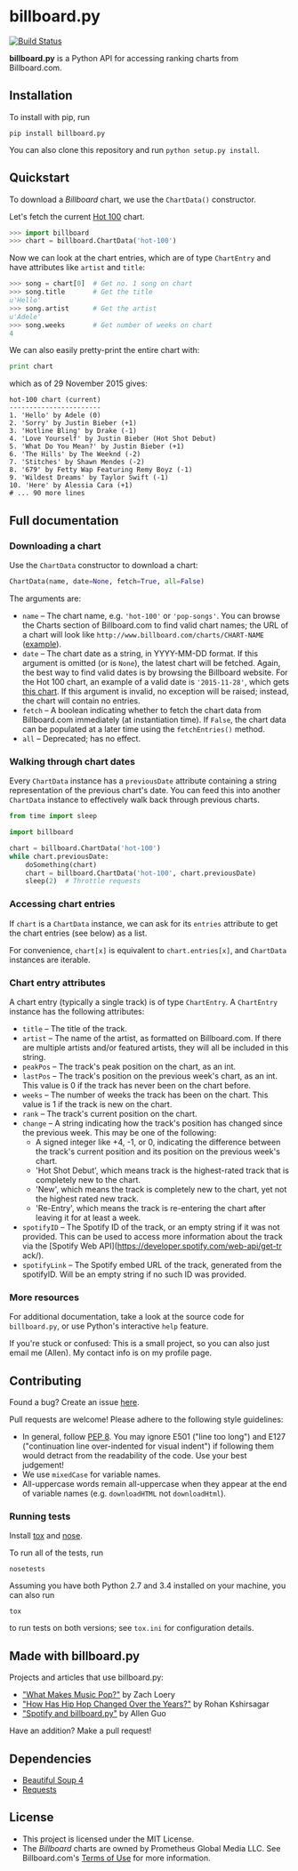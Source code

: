 billboard.py
============

[![Build Status](https://travis-ci.org/guoguo12/billboard-charts.svg)](https://travis-ci.org/guoguo12/billboard-charts)

**billboard.py** is a Python API for accessing ranking charts from Billboard.com.

Installation
------------

To install with pip, run

```
pip install billboard.py
```

You can also clone this repository and run `python setup.py install`.

Quickstart
----------

To download a *Billboard* chart, we use the `ChartData()` constructor.

Let's fetch the current [Hot 100](http://www.billboard.com/charts/hot-100) chart.

```Python
>>> import billboard
>>> chart = billboard.ChartData('hot-100')
```

Now we can look at the chart entries, which are of type `ChartEntry` and have attributes like `artist` and `title`:

```Python
>>> song = chart[0]  # Get no. 1 song on chart
>>> song.title       # Get the title
u'Hello'
>>> song.artist      # Get the artist
u'Adele'
>>> song.weeks       # Get number of weeks on chart
4
```

We can also easily pretty-print the entire chart with:

```Python
print chart
```

which as of 29 November 2015 gives:

```
hot-100 chart (current)
-----------------------
1. 'Hello' by Adele (0)
2. 'Sorry' by Justin Bieber (+1)
3. 'Hotline Bling' by Drake (-1)
4. 'Love Yourself' by Justin Bieber (Hot Shot Debut)
5. 'What Do You Mean?' by Justin Bieber (+1)
6. 'The Hills' by The Weeknd (-2)
7. 'Stitches' by Shawn Mendes (-2)
8. '679' by Fetty Wap Featuring Remy Boyz (-1)
9. 'Wildest Dreams' by Taylor Swift (-1)
10. 'Here' by Alessia Cara (+1)
# ... 90 more lines
```

Full documentation
------------------

### Downloading a chart

Use the `ChartData` constructor to download a chart:

```Python
ChartData(name, date=None, fetch=True, all=False)
```

The arguments are:

* `name` &ndash; The chart name, e.g. `'hot-100'` or `'pop-songs'`. You can browse the Charts section of Billboard.com to find valid chart names; the URL of a chart will look like `http://www.billboard.com/charts/CHART-NAME` ([example](http://www.billboard.com/charts/artist-100)).
* `date` &ndash; The chart date as a string, in YYYY-MM-DD format. If this argument is omitted (or is `None`), the latest chart will be fetched. Again, the best way to find valid dates is by browsing the Billboard website. For the Hot 100 chart, an example of a valid date is `'2015-11-28'`, which gets [this chart](http://www.billboard.com/charts/hot-100/2015-11-28). If this argument is invalid, no exception will be raised; instead, the chart will contain no entries.
* `fetch` &ndash; A boolean indicating whether to fetch the chart data from Billboard.com immediately (at instantiation time). If `False`, the chart data can be populated at a later time using the `fetchEntries()` method.
* `all` &ndash; Deprecated; has no effect.

### Walking through chart dates

Every `ChartData` instance has a `previousDate` attribute containing a string representation of the previous chart's date. You can feed this into another `ChartData` instance to effectively walk back through previous charts.

```python
from time import sleep

import billboard

chart = billboard.ChartData('hot-100')
while chart.previousDate:
    doSomething(chart)
    chart = billboard.ChartData('hot-100', chart.previousDate)
    sleep(2)  # Throttle requests
``` 

### Accessing chart entries

If `chart` is a `ChartData` instance, we can ask for its `entries` attribute to get the chart entries (see below) as a list.

For convenience, `chart[x]` is equivalent to `chart.entries[x]`, and `ChartData` instances are iterable.

### Chart entry attributes

A chart entry (typically a single track) is of type `ChartEntry`. A `ChartEntry` instance has the following attributes:

* `title` &ndash; The title of the track.
* `artist` &ndash; The name of the artist, as formatted on Billboard.com. If there are multiple artists and/or featured artists, they will all be included in this string.
* `peakPos` &ndash; The track's peak position on the chart, as an int.
* `lastPos` &ndash; The track's position on the previous week's chart, as an int. This value is 0 if the track has never been on the chart before.
* `weeks` &ndash; The number of weeks the track has been on the chart. This value is 1 if the track is new on the chart.
* `rank` &ndash; The track's current position on the chart.
* `change` &ndash; A string indicating how the track's position has changed since the previous week. This may be one of the following:
  * A signed integer like +4, -1, or 0, indicating the difference between the track's current position and its position on the previous week's chart.
  * 'Hot Shot Debut', which means track is the highest-rated track that is completely new to the chart.
  * 'New', which means the track is completely new to the chart, yet not the highest rated new track.
  * 'Re-Entry', which means the track is re-entering the chart after leaving it for at least a week.
* `spotifyID` &ndash; The Spotify ID of the track, or an empty string if it was not provided. This can be used to access more information about the track via the [Spotify Web API](https://developer.spotify.com/web-api/get-tr ack/).
* `spotifyLink` &ndash; The Spotify embed URL of the track, generated from the spotifyID. Will be an empty string if no such ID was provided.



### More resources

For additional documentation, take a look at the source code for `billboard.py`, or use Python's interactive `help` feature.

If you're stuck or confused: This is a small project, so you can also just email me (Allen). My contact info is on my profile page.

Contributing
------------

Found a bug? Create an issue [here](https://github.com/guoguo12/billboard-charts/issues).

Pull requests are welcome! Please adhere to the following style guidelines:

* In general, follow [PEP 8](https://www.python.org/dev/peps/pep-0008/). You may ignore E501 ("line too long") and E127 ("continuation line over-indented for visual indent") if following them would detract from the readability of the code. Use your best judgement!
* We use `mixedCase` for variable names.
* All-uppercase words remain all-uppercase when they appear at the end of variable names (e.g. `downloadHTML` not `downloadHtml`).

### Running tests

Install [tox](https://tox.readthedocs.org/en/latest/) and [nose](https://nose.readthedocs.org/en/latest/).

To run all of the tests, run

```
nosetests
```

Assuming you have both Python 2.7 and 3.4 installed on your machine, you can also run

```
tox
```

to run tests on both versions; see `tox.ini` for configuration details.

Made with billboard.py
------------
Projects and articles that use billboard.py:

* ["What Makes Music Pop?"](https://cs1951a2016millionsong.wordpress.com/2016/05/14/final-report/) by Zach Loery
* ["How Has Hip Hop Changed Over the Years?"](https://rohankshir.github.io/2016/02/28/topic-modeling-on-hiphop/) by Rohan Kshirsagar
* ["Spotify and billboard.py"](http://aguo.us/writings/spotify-billboard.html) by Allen Guo

Have an addition? Make a pull request!

Dependencies
------------
* [Beautiful Soup 4](http://www.crummy.com/software/BeautifulSoup/)
* [Requests](http://requests.readthedocs.org/en/latest/) 

License
-------

* This project is licensed under the MIT License.
* The *Billboard* charts are owned by Prometheus Global Media LLC. See Billboard.com's [Terms of Use](http://www.billboard.com/terms-of-use) for more information.
